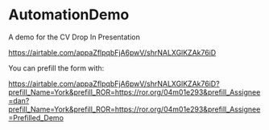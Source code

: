 # AutomationDemo
A demo for the CV Drop In Presentation

https://airtable.com/appaZflpqbFjA6pwV/shrNALXGlKZAk76iD



You can prefill the form with: 

https://airtable.com/appaZflpqbFjA6pwV/shrNALXGlKZAk76iD?prefill_Name=York&prefill_ROR=https://ror.org/04m01e293&prefill_Assignee=dan?prefill_Name=York&prefill_ROR=https://ror.org/04m01e293&prefill_Assignee=Prefilled_Demo
